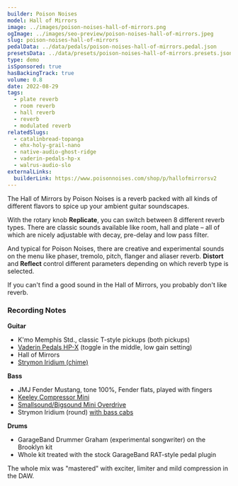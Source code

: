 ```yaml
---
builder: Poison Noises
model: Hall of Mirrors
image: ../images/poison-noises-hall-of-mirrors.png
ogImage: ../images/seo-preview/poison-noises-hall-of-mirrors.jpeg
slug: poison-noises-hall-of-mirrors
pedalData: ../data/pedals/poison-noises-hall-of-mirrors.pedal.json
presetsData: ../data/presets/poison-noises-hall-of-mirrors.presets.json
type: demo
isSponsored: true
hasBackingTrack: true
volume: 0.8
date: 2022-08-29
tags:
  - plate reverb
  - room reverb
  - hall reverb
  - reverb
  - modulated reverb
relatedSlugs:
  - catalinbread-topanga
  - ehx-holy-grail-nano
  - native-audio-ghost-ridge
  - vaderin-pedals-hp-x
  - walrus-audio-slo
externalLinks:
  builderLink: https://www.poisonnoises.com/shop/p/hallofmirrorsv2
---
```


The Hall of Mirrors by Poison Noises is a reverb packed with all kinds of different flavors to spice up your ambient guitar soundscapes.

With the rotary knob **Replicate**, you can switch between 8 different reverb types. There are classic sounds available like room, hall and plate – all of which are nicely adjustable with decay, pre-delay and low pass filter.

And typical for Poison Noises, there are creative and experimental sounds on the menu like phaser, tremolo, pitch, flanger and aliaser reverb. **Distort** and **Reflect** control different parameters depending on which reverb type is selected.

If you can't find a good sound in the Hall of Mirrors, you probably don't like reverb.

### Recording Notes

**Guitar**

- K'mo Memphis Std., classic T-style pickups (both pickups)
- [Vaderin Pedals HP-X](/demos/vaderin-pedals-hp-x) (toggle in the middle, low gain setting)
- Hall of Mirrors
- [Strymon Iridium (chime)](/demos/strymon-iridium)

**Bass**

- JMJ Fender Mustang, tone 100%, Fender flats, played with fingers
- [Keeley Compressor Mini](keeley-electronics-compressor-mini)
- [Smallsound/Bigsound Mini Overdrive](/demos/smallsound-bigsound-mini)
- Strymon Iridium (round) [with bass cabs](/posts/strymon-iridium-bass-ownhammer-ir/)

**Drums**

- GarageBand Drummer Graham (experimental songwriter) on the Brooklyn kit
- Whole kit treated with the stock GarageBand RAT-style pedal plugin

The whole mix was "mastered" with exciter, limiter and mild compression in the DAW.
